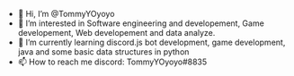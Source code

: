 - 👋 Hi, I’m @TommyYOyoyo
- 👀 I’m interested in Software engineering and developement, Game developement, Web developement and data analyze.
- 🌱 I’m currently learning discord.js bot development, game development, java and some basic data structures in python
- 📫 How to reach me discord: TommyYOyoyo#8835

<!---
TommyYOyoyo/TommyYOyoyo is a ✨ special ✨ repository because its `README.md` (this file) appears on your GitHub profile.
You can click the Preview link to take a look at your changes.
--->
